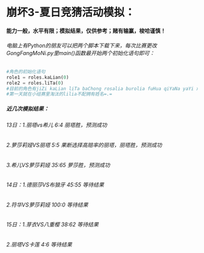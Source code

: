 # 崩坏3-夏日竞猜活动模拟：

#### 能力一般，水平有限；模拟结果，仅供参考；赌有输赢，梭哈谨慎！



###### 电脑上有Python的朋友可以把两个脚本下载下来，每次比赛更改GongFangMoNi.py里main()函数最开始两个初始化语句即可：

~~~python
#角色的初始化语句
role1 = roles.kaLian(0)
role2 = roles.liTa(0)
#目前的角色有jiZi kaLian liTa baChong rosalia burolia fuHua qiYaNa yaYi xiEr teriri
#第一天就在小组赛里淘汰的lilia不配拥有姓名=.=

~~~



##### 近几次模拟结果：

###### 13日：1.丽塔vs希儿 6:4 丽塔胜，预测成功

###### 2.萝莎莉娅VS丽塔  5:5 果断选择高赔率的丽塔，丽塔胜，预测成功

###### 3.希儿VS萝莎莉娅 35:65 萝莎胜，预测成功

###### 14日：1.德丽莎VS布狼牙 45:55 等待结果

###### 2.符华VS萝莎莉娅 100:0 等待结果

###### 15日：1.芽衣VS八重樱  38:62 等待结果

###### 2.丽塔VS卡莲 4:6 等待结果

